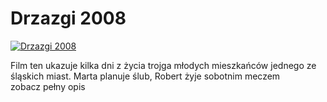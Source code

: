 Drzazgi 2008 
=============
[![Drzazgi 2008 ](http://vidos.pl/images/player.gif)](http://vidos.pl/drzazgi-2008)

 Film ten ukazuje kilka dni z życia trojga młodych mieszkańców jednego ze śląskich miast. Marta planuje ślub, Robert żyje sobotnim meczem zobacz pełny opis
